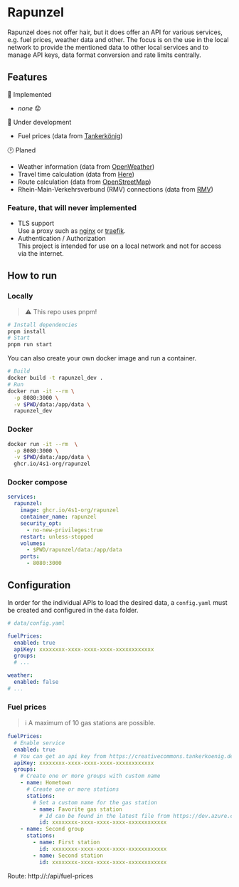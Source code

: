 # Rapunzel

Rapunzel does not offer hair, but it does offer an API for various services,
e.g. fuel prices, weather data and other.
The focus is on the use in the local network to provide the mentioned
data to other local services and to manage API keys, data format
conversion and rate limits centrally.

## Features

🎉 Implemented

- _none_ 😟

🚧 Under development

- Fuel prices (data from [Tankerkönig](https://tankerkoenig.de))

🕑 Planed

- Weather information (data from [OpenWeather](https://openweathermap.org))
- Travel time calculation (data from [Here](https://developer.here.com))
- Route calculation (data from [OpenStreetMap](https://nominatim.openstreetmap.org))
- Rhein-Main-Verkehrsverbund (RMV) connections (data from [RMV](https://opendata.rmv.de/))

### Feature, that will never implemented

- TLS support \
  Use a proxy such as [nginx](https://docs.nginx.com/nginx/admin-guide/web-server/reverse-proxy/) or [traefik](https://doc.traefik.io/traefik/).
- Authentication / Authorization \
  This project is intended for use on a local network and not for access via the internet.

## How to run

### Locally

> ⚠️ This repo uses pnpm!

```bash
# Install dependencies
pnpm install
# Start
pnpm run start
```

You can also create your own docker image and run a container.

```bash
# Build
docker build -t rapunzel_dev .
# Run
docker run -it --rm \
  -p 8080:3000 \
  -v $PWD/data:/app/data \
  rapunzel_dev
```

### Docker

```bash
docker run -it --rm  \
  -p 8080:3000 \
  -v $PWD/data:/app/data \
  ghcr.io/4s1-org/rapunzel
```

### Docker compose

```yml
services:
  rapunzel:
    image: ghcr.io/4s1-org/rapunzel
    container_name: rapunzel
    security_opt:
      - no-new-privileges:true
    restart: unless-stopped
    volumes:
      - $PWD/rapunzel/data:/app/data
    ports:
      - 8080:3000
```

## Configuration

In order for the individual APIs to load the desired data,
a `config.yaml` must be created and configured in the `data` folder.

```yaml
# data/config.yaml

fuelPrices:
  enabled: true
  apiKey: xxxxxxxx-xxxx-xxxx-xxxx-xxxxxxxxxxxx
  groups:
  # ...

weather:
  enabled: false
# ...
```

### Fuel prices

> ℹ️ A maximum of 10 gas stations are possible.

```yaml
fuelPrices:
  # Enable service
  enabled: true
  # You can get an api key from https://creativecommons.tankerkoenig.de
  apiKey: xxxxxxxx-xxxx-xxxx-xxxx-xxxxxxxxxxxx
  groups:
    # Create one or more groups with custom name
    - name: Hometown
      # Create one or more stations
      stations:
        # Set a custom name for the gas station
        - name: Favorite gas station
          # Id can be found in the latest file from https://dev.azure.com/tankerkoenig/_git/tankerkoenig-data?path=/stations
          id: xxxxxxxx-xxxx-xxxx-xxxx-xxxxxxxxxxxx
    - name: Second group
      stations:
        - name: First station
          id: xxxxxxxx-xxxx-xxxx-xxxx-xxxxxxxxxxxx
        - name: Second station
          id: xxxxxxxx-xxxx-xxxx-xxxx-xxxxxxxxxxxx
```

Route: http://<ip>:<port>/api/fuel-prices

